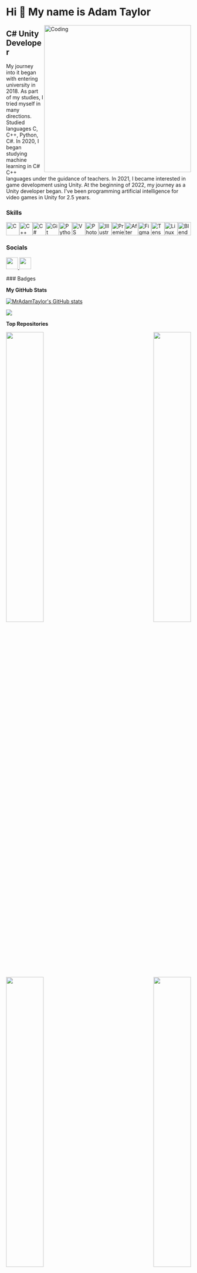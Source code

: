 Hi 👋 My name is Adam Taylor
============================
<img align="right" alt="Coding" width="400" height = "400" src="https://cdn.dribbble.com/users/1523313/screenshots/16134521/media/3975730626bdae63cf9b25d3b634bac3.gif">

C# Unity Developer
------------------

My journey into it began with entering university in 2018. As part of my studies, I tried myself in many directions. Studied languages ​​C, C++, Python, C#. In 2020, I began studying machine learning in C# C++ languages ​​under the guidance of teachers. In 2021, I became interested in game development using Unity. At the beginning of 2022, my journey as a Unity developer began. I've been programming artificial intelligence for video games in Unity for 2.5 years.

### Skills

<p align="left">
<a href="https://docs.microsoft.com/en-us/cpp/?view=msvc-170" target="_blank" rel="noreferrer"><img src="https://raw.githubusercontent.com/danielcranney/readme-generator/main/public/icons/skills/c-colored.svg" width="36" height="36" alt="C" /></a><a href="https://docs.microsoft.com/en-us/cpp/?view=msvc-170" target="_blank" rel="noreferrer"><img src="https://raw.githubusercontent.com/danielcranney/readme-generator/main/public/icons/skills/cplusplus-colored.svg" width="36" height="36" alt="C++" /></a><a href="https://docs.microsoft.com/en-us/dotnet/csharp/" target="_blank" rel="noreferrer"><img src="https://raw.githubusercontent.com/danielcranney/readme-generator/main/public/icons/skills/csharp-colored.svg" width="36" height="36" alt="C#" /></a><a href="https://git-scm.com/" target="_blank" rel="noreferrer"><img src="https://raw.githubusercontent.com/danielcranney/readme-generator/main/public/icons/skills/git-colored.svg" width="36" height="36" alt="Git" /></a><a href="https://www.python.org/" target="_blank" rel="noreferrer"><img src="https://raw.githubusercontent.com/danielcranney/readme-generator/main/public/icons/skills/python-colored.svg" width="36" height="36" alt="Python" /></a><a href="https://code.visualstudio.com/" target="_blank" rel="noreferrer"><img src="https://raw.githubusercontent.com/danielcranney/readme-generator/main/public/icons/skills/visualstudiocode.svg" width="36" height="36" alt="VS Code" /></a><a href="https://www.adobe.com/uk/products/photoshop.html" target="_blank" rel="noreferrer"><img src="https://raw.githubusercontent.com/danielcranney/readme-generator/main/public/icons/skills/photoshop-colored-dark.svg" width="36" height="36" alt="Photoshop" /></a><a href="https://www.adobe.com/uk/products/illustrator.html" target="_blank" rel="noreferrer"><img src="https://raw.githubusercontent.com/danielcranney/readme-generator/main/public/icons/skills/illustrator-colored-dark.svg" width="36" height="36" alt="Illustrator" /></a><a href="https://www.adobe.com/uk/products/premiere.html" target="_blank" rel="noreferrer"><img src="https://raw.githubusercontent.com/danielcranney/readme-generator/main/public/icons/skills/premierepro-colored-dark.svg" width="36" height="36" alt="Premiere Pro" /></a><a href="https://www.adobe.com/uk/products/aftereffects.html" target="_blank" rel="noreferrer"><img src="https://raw.githubusercontent.com/danielcranney/readme-generator/main/public/icons/skills/aftereffects-colored-dark.svg" width="36" height="36" alt="After Effects" /></a><a href="https://www.figma.com/" target="_blank" rel="noreferrer"><img src="https://raw.githubusercontent.com/danielcranney/readme-generator/main/public/icons/skills/figma-colored.svg" width="36" height="36" alt="Figma" /></a><a href="https://www.tensorflow.org/" target="_blank" rel="noreferrer"><img src="https://raw.githubusercontent.com/danielcranney/readme-generator/main/public/icons/skills/tensorflow-colored.svg" width="36" height="36" alt="TensorFlow" /></a><a href="https://www.linux.org" target="_blank" rel="noreferrer"><img src="https://raw.githubusercontent.com/danielcranney/readme-generator/main/public/icons/skills/linux-colored.svg" width="36" height="36" alt="Linux" /></a><a href="https://www.blender.org/" target="_blank" rel="noreferrer"><img src="https://raw.githubusercontent.com/danielcranney/readme-generator/main/public/icons/skills/blender-colored.svg" width="36" height="36" alt="Blender" /></a>
</p>

### Socials

<p align="left"> <a href="https://www.github.com/MrAdamTaylor" target="_blank" rel="noreferrer"> <picture> <source media="(prefers-color-scheme: dark)" srcset="https://raw.githubusercontent.com/danielcranney/readme-generator/main/public/icons/socials/github-dark.svg" /> <source media="(prefers-color-scheme: light)" srcset="https://raw.githubusercontent.com/danielcranney/readme-generator/main/public/icons/socials/github.svg" /> <img src="https://raw.githubusercontent.com/danielcranney/readme-generator/main/public/icons/socials/github.svg" width="32" height="32" /> </picture> </a> <a href="https://www.linkedin.com/in/adam-taylor-gameai" target="_blank" rel="noreferrer"> <picture> <source media="(prefers-color-scheme: dark)" srcset="https://raw.githubusercontent.com/danielcranney/readme-generator/main/public/icons/socials/linkedin-dark.svg" /> <source media="(prefers-color-scheme: light)" srcset="https://raw.githubusercontent.com/danielcranney/readme-generator/main/public/icons/socials/linkedin.svg" /> <img src="https://raw.githubusercontent.com/danielcranney/readme-generator/main/public/icons/socials/linkedin.svg" width="32" height="32" /> </picture> </a></p>
### Badges

<b>My GitHub Stats</b>

<a href="http://www.github.com/MrAdamTaylor"><img src="https://github-readme-stats.vercel.app/api?username=MrAdamTaylor&show_icons=true&hide=stars,prs,issues,contribs&count_private=true&title_color=22c55e&text_color=6366f1&icon_color=6366f1&bg_color=000000&hide_border=true&show_icons=true" alt="MrAdamTaylor's GitHub stats" /></a>

<a href="http://www.github.com/MrAdamTaylor"><img src="https://github-readme-streak-stats.herokuapp.com/?user=MrAdamTaylor&stroke=6366f1&background=000000&ring=22c55e&fire=22c55e&currStreakNum=6366f1&currStreakLabel=22c55e&sideNums=6366f1&sideLabels=6366f1&dates=6366f1&hide_border=true" /></a>

<b>Top Repositories</b>

<div width="100%" align="center"><a href="https://github.com/MrAdamTaylor/Base-ECS" align="left"><img align="left" width="45%" src="https://github-readme-stats.vercel.app/api/pin/?username=MrAdamTaylor&repo=Base-ECS&title_color=22c55e&text_color=6366f1&icon_color=6366f1&bg_color=000000&hide_border=true&locale=en" /></a><a href="https://github.com/MrAdamTaylor/DesignPatternPractics" align="right"><img align="right" width="45%" src="https://github-readme-stats.vercel.app/api/pin/?username=MrAdamTaylor&repo=DesignPatternPractics&title_color=22c55e&text_color=6366f1&icon_color=6366f1&bg_color=000000&hide_border=true&locale=en" /></a></div><br /><br /><br /><br /><br /><br /><br />

<br /><br /><br /><br /><br />

<div width="100%" align="center"><a href="https://github.com/MrAdamTaylor/MVO-pattern" align="left"><img align="left" width="45%" src="https://github-readme-stats.vercel.app/api/pin/?username=MrAdamTaylor&repo=MVO-pattern&title_color=22c55e&text_color=6366f1&icon_color=6366f1&bg_color=000000&hide_border=true&locale=en" /></a><a href="https://github.com/MrAdamTaylor/MyDIFramework" align="right"><img align="right" width="45%" src="https://github-readme-stats.vercel.app/api/pin/?username=MrAdamTaylor&repo=MyDIFramework&title_color=22c55e&text_color=6366f1&icon_color=6366f1&bg_color=000000&hide_border=true&locale=en" /></a></div>

